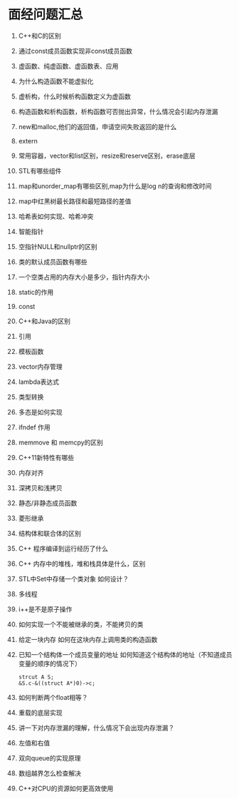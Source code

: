 # 面经问题汇总

1. C++和C的区别

2. 通过const成员函数实现非const成员函数

3. 虚函数、纯虚函数、虚函数表、应用

4. 为什么构造函数不能虚拟化

5. 虚析构，什么时候析构函数定义为虚函数

6. 构造函数和析构函数，析构函数可否抛出异常，什么情况会引起内存泄漏

7. new和malloc,他们的返回值，申请空间失败返回的是什么

8. extern

9. 常用容器，vector和list区别，resize和reserve区别，erase底层

10. STL有哪些组件

11. map和unorder_map有哪些区别,map为什么是log n的查询和修改时间

12. map中红黑树最长路径和最短路径的差值

13. 哈希表如何实现、哈希冲突

14. 智能指针

15. 空指针NULL和nullptr的区别

16. 类的默认成员函数有哪些

17. 一个空类占用的内存大小是多少，指针内存大小

18. static的作用

19. const

20. C++和Java的区别

21. 引用

22. 模板函数

23. vector内存管理

24. lambda表达式

25. 类型转换

26. 多态是如何实现

27. ifndef 作用

28. memmove 和 memcpy的区别

29. C++11新特性有哪些

30. 内存对齐

31. 深拷贝和浅拷贝

32. 静态/非静态成员函数

33. 菱形继承

34. 结构体和联合体的区别

35. C++ 程序编译到运行经历了什么

36. C++ 内存中的堆栈，堆和栈具体是什么，区别

37. STL中Set中存储一个类对象 如何设计？

38. 多线程

39. i++是不是原子操作

40. 如何实现一个不能被继承的类，不能拷贝的类

41. 给定一块内存 如何在这块内存上调用类的构造函数

42. 已知一个结构体一个成员变量的地址 如何知道这个结构体的地址（不知道成员变量的顺序的情况下） 

    ```
    strcut A S;
    &S.c-&((struct A*)0)->c;
    ```

    

43. 如何判断两个float相等？

44. 重载的底层实现

45. 讲一下对内存泄漏的理解，什么情况下会出现内存泄漏？

46. 左值和右值

47. 双向queue的实现原理

48. 数组越界怎么检查解决

49. C++对CPU的资源如何更高效使用

